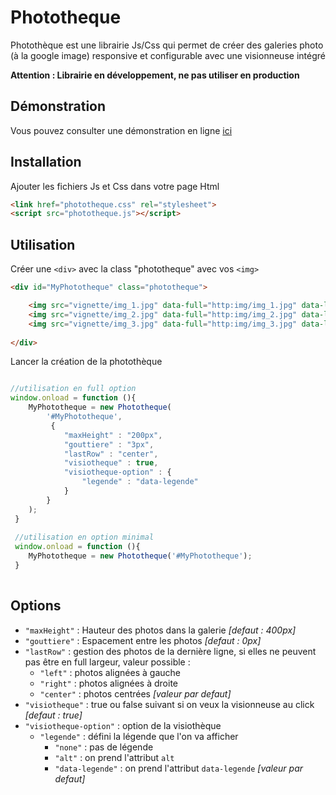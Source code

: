 # Phototheque

Photothèque est une librairie Js/Css qui permet de créer des galeries photo (à la google image) responsive et configurable avec une visionneuse intégré

**Attention : Librairie en développement, ne pas utiliser en production**

## Démonstration

Vous pouvez consulter une démonstration en ligne [ici](http://www.lucien-chastan.fr/phototheque/index.html)

## Installation

Ajouter les fichiers Js et Css dans votre page Html

```html
<link href="phototheque.css" rel="stylesheet">
<script src="phototheque.js"></script>
```

## Utilisation

Créer une `<div>` avec la class "phototheque" avec vos `<img>`

```html
<div id="MyPhototheque" class="phototheque">

	<img src="vignette/img_1.jpg" data-full="http:img/img_1.jpg" data-legende="image 1" alt="">
	<img src="vignette/img_2.jpg" data-full="http:img/img_2.jpg" data-legende="image 2" alt="">
	<img src="vignette/img_3.jpg" data-full="http:img/img_3.jpg" data-legende="image 3" alt="">
	
</div>
```

Lancer la création de la photothèque

```javascript

//utilisation en full option
window.onload = function (){
	MyPhototheque = new Phototheque(
		'#MyPhototheque',
         {
         	"maxHeight" : "200px",
         	"gouttiere" : "3px",
         	"lastRow" : "center",
         	"visiotheque" : true,
         	"visiotheque-option" : {
         		"legende" : "data-legende"
         	}
     	}
 	);
 }
 
 //utilisation en option minimal
 window.onload = function (){
	MyPhototheque = new Phototheque('#MyPhototheque');
 }
 
```

## Options

- `"maxHeight"` : Hauteur des photos dans la galerie *[defaut : 400px]*
- `"gouttiere"` : Espacement entre les photos *[defaut : 0px]*
- `"lastRow"` : gestion des photos de la dernière ligne, si elles ne peuvent pas être en full largeur, valeur possible :
	+ `"left"` : photos alignées à gauche
	+ `"right"` : photos alignées à droite
	+ `"center"` : photos centrées *[valeur par defaut]*
- `"visiotheque"` : true ou false suivant si on veux la visionneuse au click *[defaut : true]*
- `"visiotheque-option"` : option de la visiothèque
	+ `"legende"` : défini la légende que l'on va afficher
		* `"none"` : pas de légende
		* `"alt"` : on prend l'attribut `alt`
		* `"data-legende"` : on prend l'attribut `data-legende` *[valeur par defaut]*